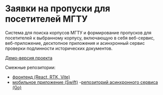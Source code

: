 # Заявки на пропуски для посетителей МГТУ
Система для поиска корпусов МГТУ и формирование пропусков для посетителей к выбранному корпусу, включающую в себя веб-сервис, веб-приложение, десктопное приложения и асинхронный сервис проверки подлинности исторических документов.

[Демо-версия проекта](https://khovenolya.github.io/bmstu-permits-front)

Смежные репозитории: 
- [фронтенд (React, RTK, Vite)](https://github.com/KhovenOlya/bmstu-permits-front)
- [мобильное приложение (Swift)](https://github.com/KhovenOlya/bmstu-permits-mobile)
-[репозиторий асинхронного сервиса (Go)](https://github.com/KhovenOlya/async)
